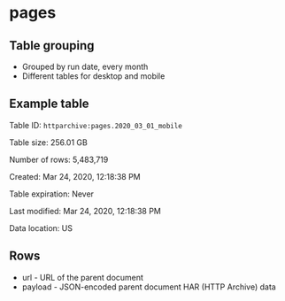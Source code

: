 # pages

## Table grouping

- Grouped by run date, every month
- Different tables for desktop and mobile

## Example table

Table ID: `httparchive:pages.2020_03_01_mobile`

Table size: 256.01 GB

Number of rows: 5,483,719

Created: Mar 24, 2020, 12:18:38 PM

Table expiration: Never

Last modified: Mar 24, 2020, 12:18:38 PM

Data location: US

## Rows

- url - URL of the parent document
- payload - JSON-encoded parent document HAR (HTTP Archive) data
